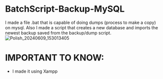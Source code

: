 # BatchScript-Backup-MySQL
I made a file .bat that is capable of doing dumps (process to make a copy) on mysql. Also I made a script that creates a new database and imports the newest backup saved from the backup/dump script. 
![Polish_20240609_153013405](https://github.com/Arthur-byte-code/Batcscript-Backup-MySQL/assets/152222113/08c907c6-534c-43f3-9346-d885160b0de6)

# IMPORTANT TO KNOW:
 - I made it using Xampp

